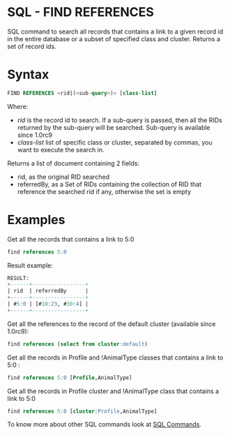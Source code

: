 # SQL - FIND REFERENCES

SQL command to search all records that contains a link to a given record id in the entire database or a subset of specified class and cluster. Returns a set of record ids.

# Syntax

```sql
FIND REFERENCES <rid|(<sub-query>)> [class-list]
```
Where:
- *rid* is the record id to search. If a sub-query is passed, then all the RIDs returned by the sub-query will be searched. Sub-query is available since 1.0rc9
- *class-list* list of specific class or cluster, separated by commas, you want to execute the search in.

Returns a list of document containing 2 fields:
- rid, as the original RID searched
- referredBy, as a Set of RIDs containing the collection of RID that reference the searched rid if any, otherwise the set is empty

# Examples

Get all the records that contains a link to 5:0

```sql
find references 5:0
```

Result example:

```sql
RESULT:
+------+-----------------+
| rid  | referredBy      |
+------+-----------------+
| #5:0 | [#10:23, #30:4] |
+------+-----------------+
```

Get all the references to the record of the default cluster (available since 1.0rc9):

```sql
find references (select from cluster:default)
```
Get all the records in Profile and !AnimalType classes that contains a link to 5:0 :

```sql
find references 5:0 [Profile,AnimalType]
```

Get all the records in Profile cluster and !AnimalType class that contains a link to 5:0

```sql
find references 5:0 [cluster:Profile,AnimalType]
```

To know more about other SQL commands look at [SQL Commands](Commands.md).
